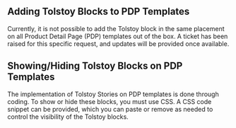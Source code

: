 ## Adding Tolstoy Blocks to PDP Templates

Currently, it is not possible to add the Tolstoy block in the same placement on all Product Detail Page (PDP) templates out of the box. A ticket has been raised for this specific request, and updates will be provided once available.

## Showing/Hiding Tolstoy Blocks on PDP Templates

The implementation of Tolstoy Stories on PDP templates is done through coding. To show or hide these blocks, you must use CSS. A CSS code snippet can be provided, which you can paste or remove as needed to control the visibility of the Tolstoy blocks.